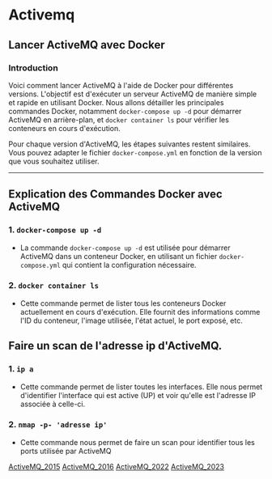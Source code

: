 # Activemq

## Lancer ActiveMQ avec Docker


### Introduction
Voici comment lancer ActiveMQ à l'aide de Docker pour différentes versions. L'objectif est d'exécuter un serveur ActiveMQ de manière simple et rapide en utilisant Docker. Nous allons détailler les principales commandes Docker, notamment `docker-compose up -d` pour démarrer ActiveMQ en arrière-plan, et `docker container ls` pour vérifier les conteneurs en cours d'exécution.

Pour chaque version d'ActiveMQ, les étapes suivantes restent similaires. Vous pouvez adapter le fichier `docker-compose.yml` en fonction de la version que vous souhaitez utiliser.

---

## Explication des Commandes Docker avec ActiveMQ

### 1. `docker-compose up -d`

- La commande `docker-compose up -d` est utilisée pour démarrer ActiveMQ dans un conteneur Docker, en utilisant un fichier `docker-compose.yml` qui contient la configuration nécessaire.  


### 2. `docker container ls`

- Cette commande permet de lister tous les conteneurs Docker actuellement en cours d'exécution. Elle fournit des informations comme l'ID du conteneur, l'image utilisée, l'état actuel, le port exposé, etc.

## Faire un scan de l'adresse ip d'ActiveMQ.


### 1. `ip a`

- Cette commande permet de lister toutes les interfaces. Elle nous permet d'identifier l'interface qui est active (UP) et voir qu'elle est l'adresse IP associée à celle-ci.

### 2. `nmap -p- 'adresse ip' `

- Cette commande nous permet de faire un scan pour identifier tous les ports utilisée par ActiveMQ

[ActiveMQ_2015](ActiveMQ_2015.md)
[ActiveMQ_2016](ActiveMQ_2016.md)
[ActiveMQ_2022](ActiveMQ_2022.md)
[ActiveMQ_2023](ActiveMQ_2023.md)
